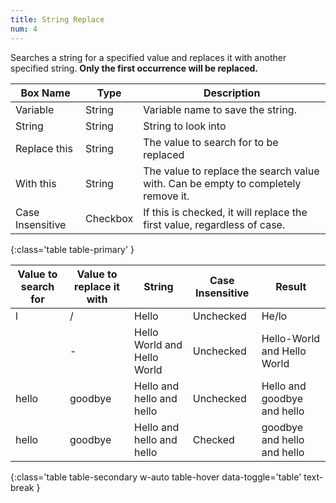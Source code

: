 ```yaml
---
title: String Replace
num: 4
---
```


Searches a string for a specified value and replaces it with another specified string.
**Only the first occurrence will be replaced.**


| Box Name | Type | Description | 
|-------|--------|--------|
|Variable|	String	|Variable name to save the string.
|String	|String	|String to look into
| Replace this|	String|	The value to search for to be replaced
| With this | String | The value to replace the search value with. Can be empty to completely remove it.
| Case Insensitive | Checkbox | If this is checked, it will replace the first value, regardless of case.
{:class='table table-primary' }

| Value to search for | Value to replace it with| String| Case Insensitive| Result |
|-------|--------|--------|--------|--------
|l|/|Hello|Unchecked|He/lo
| |-|Hello World and Hello World|Unchecked|Hello-World and Hello World
|hello|goodbye|Hello and hello and hello|Unchecked|Hello and goodbye and hello
|hello|goodbye|Hello and hello and hello|Checked|goodbye and hello and hello
{:class='table table-secondary w-auto table-hover data-toggle='table' text-break }








